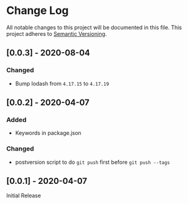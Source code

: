 # Change Log

All notable changes to this project will be documented in this file.
This project adheres to [Semantic Versioning](http://semver.org/).

## [0.0.3] - 2020-08-04

### Changed

- Bump lodash from `4.17.15` to `4.17.19`

## [0.0.2] - 2020-04-07

### Added

- Keywords in package.json

### Changed

- postversion script to do `git push` first before `git push --tags`

## [0.0.1] - 2020-04-07

Initial Release
